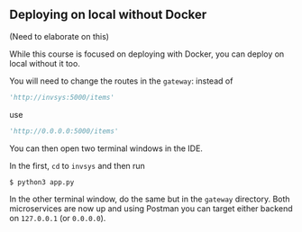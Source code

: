 ## Deploying on local without Docker

(Need to elaborate on this)

While this course is focused on deploying with Docker, you can deploy on local without it too. 

You will need to change the routes in the `gateway`:
instead of 
```python
'http://invsys:5000/items'
```

use 

```python
'http://0.0.0.0:5000/items'
```

You can then open two terminal windows in the IDE. 

In the first, `cd` to `invsys` and then run 
```shell
$ python3 app.py
```

In the other terminal window, do the same but in the `gateway` directory. Both microservices are now up and 
using Postman you can target either backend on `127.0.0.1` (or `0.0.0.0`). 